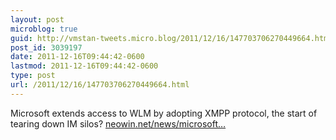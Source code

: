 ```yaml
---
layout: post
microblog: true
guid: http://vmstan-tweets.micro.blog/2011/12/16/147703706270449664.html
post_id: 3039197
date: 2011-12-16T09:44:42-0600
lastmod: 2011-12-16T09:44:42-0600
type: post
url: /2011/12/16/147703706270449664.html
---
```

Microsoft extends access to WLM by adopting XMPP protocol, the start of tearing down IM silos? <a href="http://www.neowin.net/news/microsoft-entends-access-to-wlm-by-adopting-xmpp-protocol">neowin.net/news/microsoft…</a>
